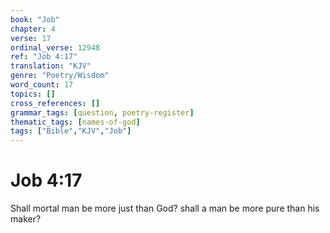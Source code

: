 ```yaml
---
book: "Job"
chapter: 4
verse: 17
ordinal_verse: 12948
ref: "Job 4:17"
translation: "KJV"
genre: "Poetry/Wisdom"
word_count: 17
topics: []
cross_references: []
grammar_tags: [question, poetry-register]
thematic_tags: [names-of-god]
tags: ["Bible","KJV","Job"]
---
```


# Job 4:17

Shall mortal man be more just than God? shall a man be more pure than his maker?

